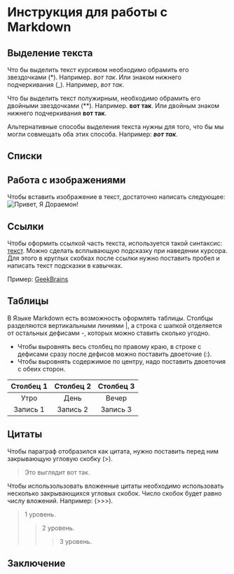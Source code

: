 # Инструкция для работы с Markdown

 ## Выделение текста
Что бы выделить текст курсивом необходимо обрамить его звездочками (*). Например. *вот так*. Или знаком нижнего подчеркивания (_). Например, _вот так_.

Что бы выделить текст полужирным, необходимо обрамить его двойными звездочками (**). Например. **вот так**. Или двойным знаком нижнего подчеркивания __вот так__.

Альтернативные способы выделения текста нужны для того, что бы мы могли совмещать оба этих способа. Например: __*вот так*__.

 ## Списки

 ## Работа с изображениями
Чтобы вставить изображение в текст, достаточно написать следующее:
![Привет, Я Дораемон!](Doraemon.jpg)

 ## Ссылки
Чтобы оформить ссылкой часть текста, используется такой синтаксис: [текст](ссылка). Можно сделать всплывающую подсказку при наведении курсора. Для этого в круглых скобках после ссылки нужно поставить пробел и написать текст подсказки в кавычках. 

Пример: [GeekBrains](https://gb.ru/ "Главная страница")

 ## Таблицы
 В Языке Markdown есть возможность оформлять таблицы. Столбцы разделяются вертикальными линиями |, а строка с шапкой отделяется от остальных дефисами -, которых можно ставить сколько угодно. 
* Чтобы выровнять весь столбец по правому краю, в строке с дефисами сразу после дефисов можно поставить двоеточие (:). 
* Чтобы выровнять содержимое по центру, надо поставить двоеточия с обеих сторон.

|Столбец 1|Столбец 2|Столбец 3|
|:-:|:--------:|:---:|
|Утро|День|Вечер
|Запись 1|Запись 2|Запись 3|

 ## Цитаты
Чтобы параграф отобразился как цитата, нужно поставить перед ним закрывающую угловую скобку (>).
> Это выглядит вот так.

Чтобы использользовать вложенные цитаты необходимо использовать несколько закрывающихся угловых скобок. Число скобок будет равно числу вложений. Например: (>>>).
>1 уровень. 
>>2 уровень.
>>>3 уровень.

 ## Заключение                                      
